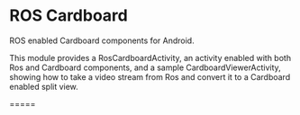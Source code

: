 # ROS Cardboard
ROS enabled Cardboard components for Android.

This module provides a RosCardboardActivity, an activity enabled with both Ros and Cardboard components, and a sample CardboardViewerActivity, showing how to take a video stream from Ros and convert it to a Cardboard enabled split view.

=====
